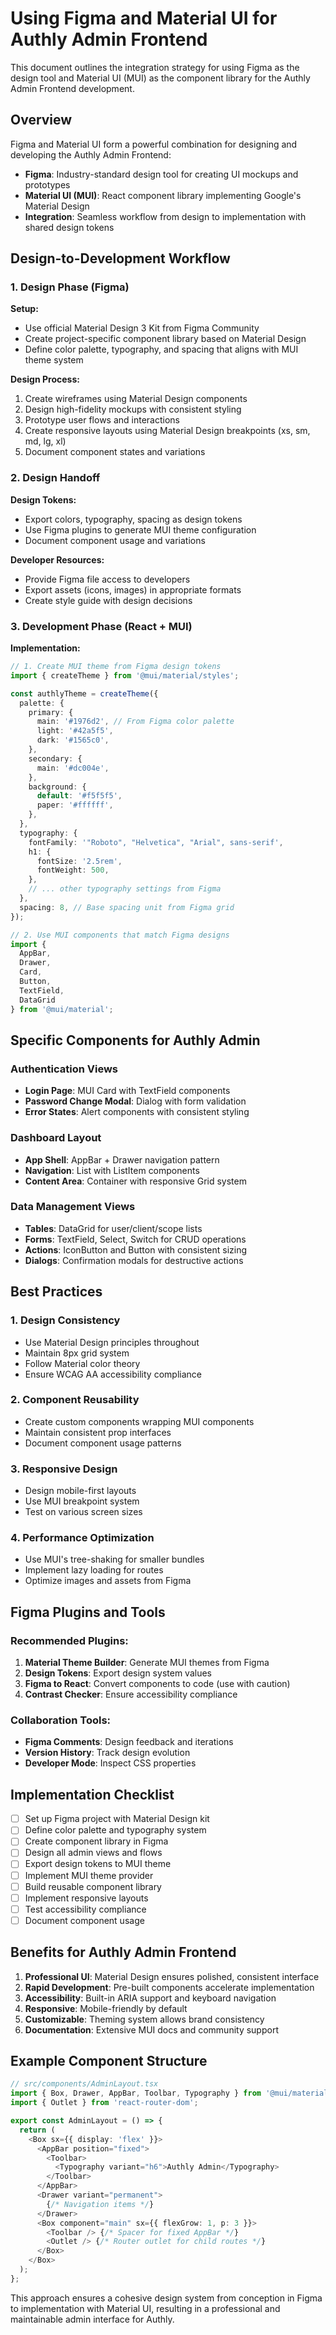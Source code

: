 # Using Figma and Material UI for Authly Admin Frontend

This document outlines the integration strategy for using Figma as the design tool and Material UI (MUI) as the component library for the Authly Admin Frontend development.

## Overview

Figma and Material UI form a powerful combination for designing and developing the Authly Admin Frontend:
- **Figma**: Industry-standard design tool for creating UI mockups and prototypes
- **Material UI (MUI)**: React component library implementing Google's Material Design
- **Integration**: Seamless workflow from design to implementation with shared design tokens

## Design-to-Development Workflow

### 1. Design Phase (Figma)

**Setup:**
- Use official Material Design 3 Kit from Figma Community
- Create project-specific component library based on Material Design
- Define color palette, typography, and spacing that aligns with MUI theme system

**Design Process:**
1. Create wireframes using Material Design components
2. Design high-fidelity mockups with consistent styling
3. Prototype user flows and interactions
4. Create responsive layouts using Material Design breakpoints (xs, sm, md, lg, xl)
5. Document component states and variations

### 2. Design Handoff

**Design Tokens:**
- Export colors, typography, spacing as design tokens
- Use Figma plugins to generate MUI theme configuration
- Document component usage and variations

**Developer Resources:**
- Provide Figma file access to developers
- Export assets (icons, images) in appropriate formats
- Create style guide with design decisions

### 3. Development Phase (React + MUI)

**Implementation:**
```typescript
// 1. Create MUI theme from Figma design tokens
import { createTheme } from '@mui/material/styles';

const authlyTheme = createTheme({
  palette: {
    primary: {
      main: '#1976d2', // From Figma color palette
      light: '#42a5f5',
      dark: '#1565c0',
    },
    secondary: {
      main: '#dc004e',
    },
    background: {
      default: '#f5f5f5',
      paper: '#ffffff',
    },
  },
  typography: {
    fontFamily: '"Roboto", "Helvetica", "Arial", sans-serif',
    h1: {
      fontSize: '2.5rem',
      fontWeight: 500,
    },
    // ... other typography settings from Figma
  },
  spacing: 8, // Base spacing unit from Figma grid
});

// 2. Use MUI components that match Figma designs
import { 
  AppBar, 
  Drawer, 
  Card, 
  Button, 
  TextField,
  DataGrid 
} from '@mui/material';
```

## Specific Components for Authly Admin

### Authentication Views
- **Login Page**: MUI Card with TextField components
- **Password Change Modal**: Dialog with form validation
- **Error States**: Alert components with consistent styling

### Dashboard Layout
- **App Shell**: AppBar + Drawer navigation pattern
- **Navigation**: List with ListItem components
- **Content Area**: Container with responsive Grid system

### Data Management Views
- **Tables**: DataGrid for user/client/scope lists
- **Forms**: TextField, Select, Switch for CRUD operations
- **Actions**: IconButton and Button with consistent sizing
- **Dialogs**: Confirmation modals for destructive actions

## Best Practices

### 1. Design Consistency
- Use Material Design principles throughout
- Maintain 8px grid system
- Follow Material color theory
- Ensure WCAG AA accessibility compliance

### 2. Component Reusability
- Create custom components wrapping MUI components
- Maintain consistent prop interfaces
- Document component usage patterns

### 3. Responsive Design
- Design mobile-first layouts
- Use MUI breakpoint system
- Test on various screen sizes

### 4. Performance Optimization
- Use MUI's tree-shaking for smaller bundles
- Implement lazy loading for routes
- Optimize images and assets from Figma

## Figma Plugins and Tools

### Recommended Plugins:
1. **Material Theme Builder**: Generate MUI themes from Figma
2. **Design Tokens**: Export design system values
3. **Figma to React**: Convert components to code (use with caution)
4. **Contrast Checker**: Ensure accessibility compliance

### Collaboration Tools:
- **Figma Comments**: Design feedback and iterations
- **Version History**: Track design evolution
- **Developer Mode**: Inspect CSS properties

## Implementation Checklist

- [ ] Set up Figma project with Material Design kit
- [ ] Define color palette and typography system
- [ ] Create component library in Figma
- [ ] Design all admin views and flows
- [ ] Export design tokens to MUI theme
- [ ] Implement MUI theme provider
- [ ] Build reusable component library
- [ ] Implement responsive layouts
- [ ] Test accessibility compliance
- [ ] Document component usage

## Benefits for Authly Admin Frontend

1. **Professional UI**: Material Design ensures polished, consistent interface
2. **Rapid Development**: Pre-built components accelerate implementation
3. **Accessibility**: Built-in ARIA support and keyboard navigation
4. **Responsive**: Mobile-friendly by default
5. **Customizable**: Theming system allows brand consistency
6. **Documentation**: Extensive MUI docs and community support

## Example Component Structure

```typescript
// src/components/AdminLayout.tsx
import { Box, Drawer, AppBar, Toolbar, Typography } from '@mui/material';
import { Outlet } from 'react-router-dom';

export const AdminLayout = () => {
  return (
    <Box sx={{ display: 'flex' }}>
      <AppBar position="fixed">
        <Toolbar>
          <Typography variant="h6">Authly Admin</Typography>
        </Toolbar>
      </AppBar>
      <Drawer variant="permanent">
        {/* Navigation items */}
      </Drawer>
      <Box component="main" sx={{ flexGrow: 1, p: 3 }}>
        <Toolbar /> {/* Spacer for fixed AppBar */}
        <Outlet /> {/* Router outlet for child routes */}
      </Box>
    </Box>
  );
};
```

This approach ensures a cohesive design system from conception in Figma to implementation with Material UI, resulting in a professional and maintainable admin interface for Authly.